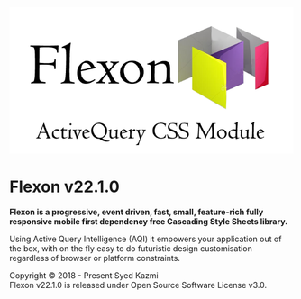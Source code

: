 ![Flexon.CSS](flexon.css.png)
# Flexon v22.1.0
**Flexon is a progressive, event driven, fast, small, feature-rich fully responsive mobile first dependency free Cascading Style Sheets library.** 

Using Active Query Intelligence (AQI) it empowers your application out of the box, with on the fly easy to do futuristic design customisation regardless of browser or platform constraints.  

Copyright © 2018 - Present Syed Kazmi<br>
Flexon v22.1.0 is released under Open Source Software License v3.0.

